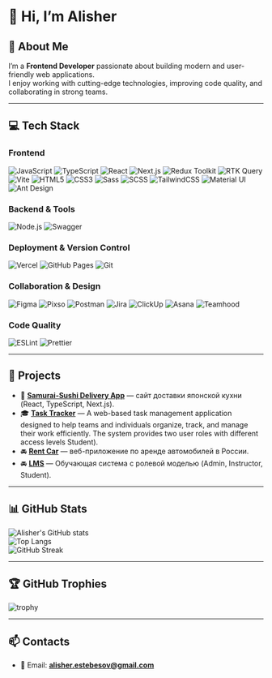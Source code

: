 # 👋 Hi, I’m Alisher

## 🚀 About Me
I’m a **Frontend Developer** passionate about building modern and user-friendly web applications.  
I enjoy working with cutting-edge technologies, improving code quality, and collaborating in strong teams.  

---
## 💻 Tech Stack

### Frontend
![JavaScript](https://img.shields.io/badge/JavaScript-323330?logo=javascript&logoColor=F7DF1E)
![TypeScript](https://img.shields.io/badge/TypeScript-007ACC?logo=typescript&logoColor=white)
![React](https://img.shields.io/badge/React-20232A?logo=react&logoColor=61DAFB)
![Next.js](https://img.shields.io/badge/Next.js-000000?logo=nextdotjs&logoColor=white)
![Redux Toolkit](https://img.shields.io/badge/Redux%20Toolkit-593D88?logo=redux&logoColor=white)
![RTK Query](https://img.shields.io/badge/RTK%20Query-593D88?logo=redux&logoColor=white)
![Vite](https://img.shields.io/badge/Vite-646CFF?logo=vite&logoColor=white)
![HTML5](https://img.shields.io/badge/HTML5-E34F26?logo=html5&logoColor=white)
![CSS3](https://img.shields.io/badge/CSS3-1572B6?logo=css3&logoColor=white)
![Sass](https://img.shields.io/badge/Sass-CC6699?logo=sass&logoColor=white)
![SCSS](https://img.shields.io/badge/SCSS-CC6699?logo=sass&logoColor=white)
![TailwindCSS](https://img.shields.io/badge/TailwindCSS-38B2AC?logo=tailwind-css&logoColor=white)
![Material UI](https://img.shields.io/badge/MUI-007FFF?logo=mui&logoColor=white)
![Ant Design](https://img.shields.io/badge/Ant%20Design-0170FE?logo=antdesign&logoColor=white)

### Backend & Tools
![Node.js](https://img.shields.io/badge/Node.js-339933?logo=node.js&logoColor=white)
![Swagger](https://img.shields.io/badge/Swagger-85EA2D?logo=swagger&logoColor=black)

### Deployment & Version Control
![Vercel](https://img.shields.io/badge/Vercel-000000?logo=vercel&logoColor=white)
![GitHub Pages](https://img.shields.io/badge/GitHub%20Pages-222222?logo=github&logoColor=white)
![Git](https://img.shields.io/badge/Git-F05032?logo=git&logoColor=white)

### Collaboration & Design
![Figma](https://img.shields.io/badge/Figma-F24E1E?logo=figma&logoColor=white)
![Pixso](https://img.shields.io/badge/Pixso-1F2229?logo=pixso&logoColor=purple)
![Postman](https://img.shields.io/badge/Postman-FF6C37?logo=postman&logoColor=white)
![Jira](https://img.shields.io/badge/Jira-0052CC?logo=jira&logoColor=white)
![ClickUp](https://img.shields.io/badge/ClickUp-7B68EE?logo=clickup&logoColor=white)
![Asana](https://img.shields.io/badge/Asana-273347?logo=asana&logoColor=f06a6a)
![Teamhood](https://img.shields.io/badge/Teamhood-00A2E1?logoColor=white)

### Code Quality
![ESLint](https://img.shields.io/badge/ESLint-4B32C3?logo=eslint&logoColor=white)
![Prettier](https://img.shields.io/badge/Prettier-F7B93E?logo=prettier&logoColor=black)

---

## 🌟 Projects
- 🍣 [**Samurai-Sushi Delivery App**]([https://github.com/Alisher-00kg/sushi-delivery](https://github.com/a6uxa4/SamuraiSushi)) — сайт доставки японской кухни (React, TypeScript, Next.js).
- 🎓 [**Task Tracker**]([https://github.com/Alisher-00kg/lms-platform](https://github.com/Sunshine-Pirates/task-tracker)) — A web-based task management application designed to help teams and individuals organize, track, and manage their work efficiently. The system provides two user roles with different access levels Student).
- 🚘 [**Rent Car**]([https://github.com/Alisher-00kg/landing-pages](https://github.com/Alisher-00kg/rent_car)) — веб-приложение по аренде автомобилей в России.
- 🚘 [**LMS**]([[https://github.com/Alisher-00kg/landing-pages](https://github.com/Alisher-00kg/rent_car)](https://github.com/PeaksoftFrontend/LMS-JS_5)) — Обучающая система с ролевой моделью (Admin, Instructor, Student).
---

## 📊 GitHub Stats
![Alisher's GitHub stats](https://github-readme-stats.vercel.app/api?username=Alisher-00kg&show_icons=true&theme=radical)  
![Top Langs](https://github-readme-stats.vercel.app/api/top-langs/?username=Alisher-00kg&layout=compact&theme=radical)  
![GitHub Streak](https://github-readme-streak-stats.herokuapp.com/?user=Alisher-00kg&theme=radical)

---

## 🏆 GitHub Trophies
![trophy](https://github-profile-trophy.vercel.app/?username=Alisher-00kg&theme=radical&no-frame=true&margin-w=15)

---

## 📫 Contacts
- 📧 Email: **alisher.estebesov@gmail.com**  


